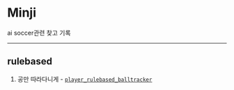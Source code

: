 # Minji
ai soccer관련 찾고 기록  

---
## rulebased
1. 공만 따라다니게 - [`player_rulebased_balltracker`](https://github.com/minji-o-j/Minji/tree/main/player_rulebased_balltracker)
